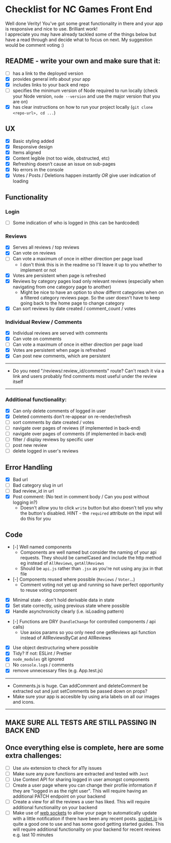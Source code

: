 # Checklist for NC Games Front End

Well done Verity! You've got some great functionality in there and your app is responsive and nice to use. Brilliant work!
<br/> I appreciate you may have already tackled some of the things below but have a read through and decide what to focus on next. My suggestion would be comment voting :)

## README - write your own and make sure that it:

- [ ] has a link to the deployed version
- [x] provides general info about your app
- [x] includes links to your back end repo
- [ ] specifies the minimum version of Node required to run locally (check your Node version, `node --version` and use the major version that you are on)
- [x] has clear instructions on how to run your project locally (`git clone <repo-url>, cd ...`)

## UX

- [x] Basic styling added
- [x] Responsive design
- [x] Items aligned
- [x] Content legible (not too wide, obstructed, etc)
- [x] Refreshing doesn’t cause an issue on sub-pages
- [x] No errors in the console
- [x] Votes / Posts / Deletions happen instantly _OR_ give user indication of loading

## Functionality

### Login

- [ ] Some indication of who is logged in (this can be hardcoded)

### Reviews

- [x] Serves all reviews / top reviews
- [x] Can vote on reviews
- [ ] Can vote a maximum of once in either direction per page load
  - I don't think this is in the readme so I'll leave it up to you whether to implement or not
- [x] Votes are persistent when page is refreshed
- [x] Reviews by category pages load only relevant reviews (especially when navigating from one category page to another)
  - Might be nice to have an option to show differnt categories when on a filtered category reviews page. So the user doesn't have to keep going back to the home page to change category
- [x] Can sort reviews by date created / comment_count / votes

### Individual Review / Comments

- [x] Individual reviews are served with comments
- [x] Can vote on comments
- [ ] Can vote a maximum of once in either direction per page load
- [x] Votes are persistent when page is refreshed
- [x] Can post new comments, which are persistent

---

- Do you need "/reviews/:review_id/comments" route? Can't reach it via a link and users probably find comments most useful under the review itself

---

### Additional functionality:

- [x] Can only delete comments of logged in user
- [x] Deleted comments don’t re-appear on re-render/refresh
- [ ] sort comments by date created / votes
- [ ] navigate over pages of reviews (if implemented in back-end)
- [ ] navigate over pages of comments (if implemented in back-end)
- [ ] filter / display reviews by specific user
- [ ] post new review
- [ ] delete logged in user's reviews

## Error Handling

- [x] Bad url
- [ ] Bad category slug in url
- [ ] Bad review_id in url
- [x] Post comment: (No text in comment body / Can you post without logging in?)
  - Doesn't allow you to click `write` button but also doesn't tell you why the button's disabled. HINT - the `required` attribute on the input will do this for you

## Code

- [-] Well named components
  - Components are well named but consider the naming of your api requests. They should be camelCased and include the http method eg instead of `AllReviews`, `getAllReviews`
  - Should be `api.js` rather than `.jsx` as you're not using any jsx in that file
- [-] Components reused where possible (`Reviews` / `Voter`...)
  - Comment voting not yet up and running so have perfect opportunity to reuse voting component
- [x] Minimal state - don't hold derivable data in state
- [x] Set state correctly, using previous state where possible
- [x] Handle asynchronicity clearly (i.e. isLoading pattern)
- [-] Functions are DRY (`handleChange` for controlled components / api calls)
  - Use axios params so you only need one getReviews api function instead of AllReviewsByCat and AllReviews
- [x] Use object destructuring where possible
- [x] Tidy? If not: ESLint / Prettier
- [x] `node_modules` git ignored
- [ ] No `console.log`s / comments
- [x] remove unnecessary files (e.g. App.test.js)

---

- Comments.js is huge. Can addComment and deleteComment be extracted out and just setComments be passed down on props?
- Make sure your app is accesible by using aria labels on all our images and icons.

---

## MAKE SURE ALL TESTS ARE STILL PASSING IN BACK END

## Once everything else is complete, here are some extra challenges:

- [ ] Use `aXe` extension to check for a11y issues
- [ ] Make sure any pure functions are extracted and tested with `Jest`
- [ ] Use Context API for sharing logged in user amongst components
- [ ] Create a user page where you can change their profile information if they are "logged in as the right user". This will require having an additional PATCH endpoint on your backend
- [ ] Create a view for all the reviews a user has liked. This will require additional functionality on your backend
- [ ] Make use of [web sockets](https://en.wikipedia.org/wiki/WebSocket) to allow your page to automatically update with a little notification if there have been any recent posts. [socket.io](https://socket.io/) is quite a good one to use and has some good getting started guides. This will require additional functionality on your backend for recent reviews e.g. last 10 minutes
